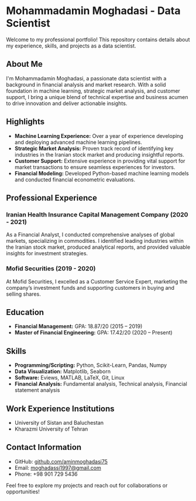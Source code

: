 # Mohammadamin Moghadasi - Data Scientist

Welcome to my professional portfolio! This repository contains details about my experience, skills, and projects as a data scientist.

## About Me
I'm Mohammadamin Moghadasi, a passionate data scientist with a background in financial analysis and market research. With a solid foundation in machine learning, strategic market analysis, and customer support, I bring a unique blend of technical expertise and business acumen to drive innovation and deliver actionable insights.

## Highlights
- **Machine Learning Experience:** Over a year of experience developing and deploying advanced machine learning pipelines.
- **Strategic Market Analysis:** Proven track record of identifying key industries in the Iranian stock market and producing insightful reports.
- **Customer Support:** Extensive experience in providing vital support for market transactions to ensure seamless experiences for investors.
- **Financial Modeling:** Developed Python-based machine learning models and conducted financial econometric evaluations.
  
## Professional Experience
### Iranian Health Insurance Capital Management Company (2020 - 2021)
As a Financial Analyst, I conducted comprehensive analyses of global markets, specializing in commodities. I identified leading industries within the Iranian stock market, produced analytical reports, and provided valuable insights for investment strategies.

### Mofid Securities (2019 - 2020)
At Mofid Securities, I excelled as a Customer Service Expert, marketing the company’s investment funds and supporting customers in buying and selling shares.

## Education
- **Financial Management:** GPA: 18.87/20 (2015 – 2019)
- **Master of Financial Engineering:** GPA: 17.42/20 (2020 – Present)

## Skills
- **Programming/Scripting:** Python, Scikit-Learn, Pandas, Numpy
- **Data Visualization:** Matplotlib, Seaborn
- **Software:** Eviews, MATLAB, LaTeX, Git, Linux
- **Financial Analysis:** Fundamental analysis, Technical analysis, Financial statement analysis

## Work Experience Institutions
- University of Sistan and Baluchestan
- Kharazmi University of Tehran

## Contact Information
- GitHub: [github.com/aminmoghadasi75](https://github.com/aminmoghadasi75)
- Email: moghadassi1997@gmail.com
- Phone: +98 901 729 5436

Feel free to explore my projects and reach out for collaborations or opportunities!
